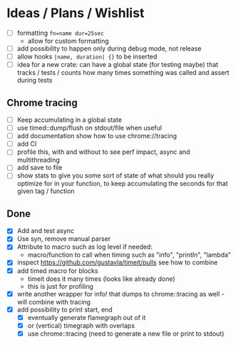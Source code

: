 # Ideas / Plans / Wishlist
- [ ] formatting ``fn=name dur=25sec``
    - allow for custom formatting
- [ ] add possibility to happen only during debug mode, not release
- [ ] allow hooks `|name, duration| {}` to be inserted
- [ ] idea for a new crate: can have a global state (for testing maybe) that tracks / tests / counts how many times something was called and assert during tests

## Chrome tracing
- [ ] Keep accumulating in a global state
- [ ] use timed::dump/flush on stdout/file when useful
- [ ] add documentation show how to use chrome://tracing
- [ ] add CI
- [ ] profile this, with and without to see perf impact, async and multithreading
- [ ] add save to file
- [ ] show stats to give you some sort of state of what should you really optimize for in your function, to keep accumulating the seconds for that given tag / function

## Done
- [x] Add and test async
- [x] Use syn, remove manual parser
- [x] Attribute to macro such as log level if needed:
    - macro/function to call when timing such as "info", "println", "lambda"
- [x] inspect https://github.com/gustavla/timeit/pulls see how to combine
- [x] add timed macro for blocks
    - timeit does it many times (looks like already done)
    - this is just for profiling
- [x] write another wrapper for info! that dumps to chrome::tracing as well - will combine with tracing
- [x] add possibility to print start, end
    - [x] eventually generate flamegraph out of it
    - [x] or (vertical) timegraph with overlaps
    - [x] use chrome::tracing (need to generate a new file or print to stdout)